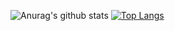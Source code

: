 ![Anurag's github stats](https://github-readme-stats.vercel.app/api?username=dulangaheshan&count_private=true&theme=radical)
[![Top Langs](https://github-readme-stats.vercel.app/api/top-langs/?username=dulangaheshan&repo=github-readme-stats&theme=radical&show_icons=true&layout=compact)](https://github.com/anuraghazra/github-readme-stats)
